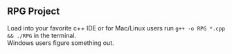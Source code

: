 ## RPG Project

Load into your favorite c++ IDE or for Mac/Linux users run `g++ -o RPG *.cpp && ./RPG` in the terminal.  
Windows users figure something out.